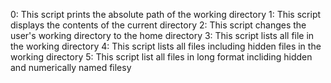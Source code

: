 0: This script prints the absolute path of the working directory
1: This script displays the contents of the current directory
2: This script changes the user's working directory to the home directory
3: This script lists all file in the working directory
4: This script lists all files including hidden files in the working directory
5: This script list all files in long format incliding hidden and numerically named filesy
